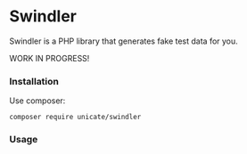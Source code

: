 # Swindler

Swindler is a PHP library that generates fake test data for you.

WORK IN PROGRESS!


### Installation

Use composer:

```
composer require unicate/swindler
```

### Usage

```php


```